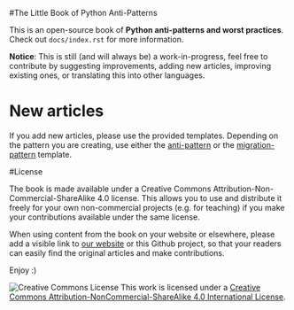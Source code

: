#The Little Book of Python Anti-Patterns

This is an open-source book of **Python anti-patterns and worst practices**. Check out `docs/index.rst` for more information.

**Notice**: This is still (and will always be) a work-in-progress, feel free to contribute by suggesting improvements, adding new articles, improving existing ones, or translating this into other languages.

# New articles
If you add new articles, please use the provided templates. Depending on the pattern you are creating, use either the [anti-pattern](templates/anti_pattern.rst) or the [migration-pattern](templates/migration_pattern.rst) template.

#License

The book is made available under a Creative Commons Attribution-Non-Commercial-ShareAlike 4.0 license. This allows you to use and distribute it freely for your own non-commercial projects (e.g. for teaching) if you make your contributions available under the same license.

When using content from the book on your website or elsewhere, please add a visible link to [our website](http://docs.quantifiedcode.com/python-anti-patterns) or this Github project, so that your readers can easily find the original articles and make contributions.

Enjoy :)

![Creative Commons License](https://i.creativecommons.org/l/by-nc-sa/4.0/80x15.png) This work is licensed under a [Creative Commons Attribution-NonCommercial-ShareAlike 4.0 International License](http://creativecommons.org/licenses/by-nc-sa/4.0/).
